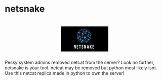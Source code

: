 # netsnake

<h1 align="center">
  <img src="static/netsnake.png" alt="netsnake" width="150px">
  <br>
</h1>


Pesky system admins removed netcat from the server? Look no further, netsnake is your tool. netcat may be removed but python most likely isnt. Use this netcat replica made in python to own the server!
